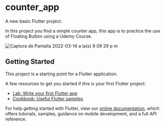 # counter_app

A new basic Flutter project.

In this project you find a simple counter app, this app is to practice the use of Floating Button using a Udemy Course.

![Captura de Pantalla 2022-03-14 a la(s) 9 09 29 p m](https://user-images.githubusercontent.com/39147964/158291889-5a078695-7fd6-4f70-81ab-f48e0ae542cb.png)

## Getting Started

This project is a starting point for a Flutter application.

A few resources to get you started if this is your first Flutter project:

- [Lab: Write your first Flutter app](https://flutter.dev/docs/get-started/codelab)
- [Cookbook: Useful Flutter samples](https://flutter.dev/docs/cookbook)

For help getting started with Flutter, view our
[online documentation](https://flutter.dev/docs), which offers tutorials,
samples, guidance on mobile development, and a full API reference.
